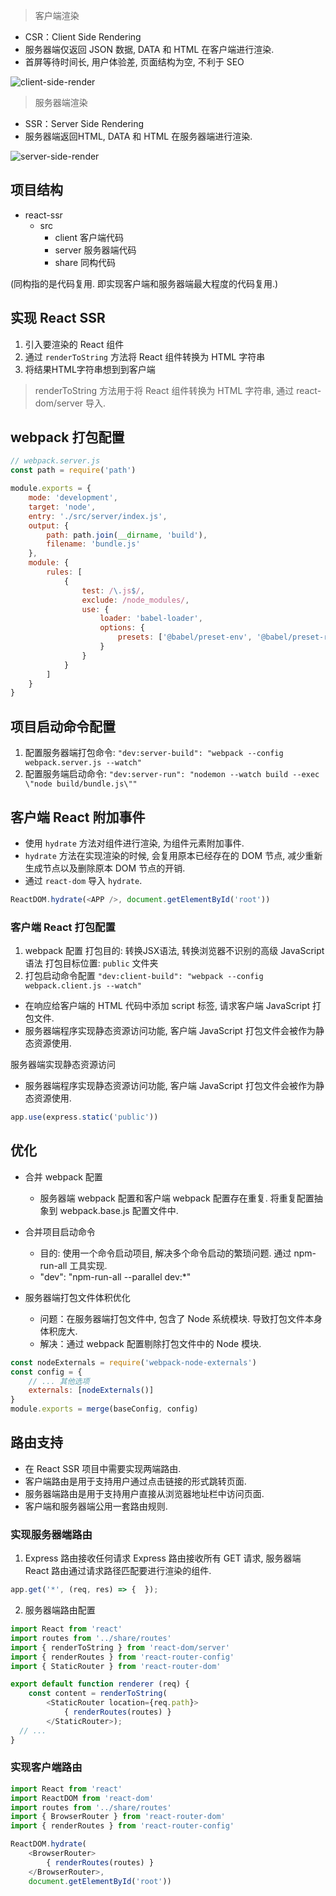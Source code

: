 > 客户端渲染

* CSR：Client Side Rendering
* 服务器端仅返回 JSON 数据, DATA 和 HTML 在客户端进行渲染.
* 首屏等待时间长, 用户体验差, 页面结构为空, 不利于 SEO


![client-side-render](./imgs/client-side-render.png)

> 服务器端渲染

* SSR：Server Side Rendering
* 服务器端返回HTML, DATA 和 HTML 在服务器端进行渲染.

![server-side-render](./imgs/server-side-render.png)

## 项目结构

* react-ssr
    * src
       * client 客户端代码
       * server 服务器端代码
       * share 同构代码


(同构指的是代码复用. 即实现客户端和服务器端最大程度的代码复用.)

## 实现 React SSR

1. 引入要渲染的 React 组件
2. 通过 `renderToString` 方法将 React 组件转换为 HTML 字符串
3. 将结果HTML字符串想到到客户端

> renderToString 方法用于将 React 组件转换为 HTML 字符串, 通过 react-dom/server 导入.


## webpack 打包配置

```js
// webpack.server.js
const path = require('path')

module.exports = {
    mode: 'development',
    target: 'node',
    entry: './src/server/index.js',
    output: {
        path: path.join(__dirname, 'build'),
        filename: 'bundle.js'
    },
    module: {
        rules: [
            {
                test: /\.js$/,
                exclude: /node_modules/,
                use: {
                    loader: 'babel-loader',
                    options: {
                        presets: ['@babel/preset-env', '@babel/preset-react']
                    }
                }
            }
        ]
    }
}
```

## 项目启动命令配置

1. 配置服务器端打包命令: `"dev:server-build": "webpack --config webpack.server.js --watch"`
2. 配置服务端启动命令: `"dev:server-run": "nodemon --watch build --exec \"node build/bundle.js\""`

## 客户端 React 附加事件

* 使用 `hydrate` 方法对组件进行渲染, 为组件元素附加事件.
* `hydrate` 方法在实现渲染的时候, 会复用原本已经存在的 DOM 节点, 减少重新生成节点以及删除原本 DOM 节点的开销.
* 通过 `react-dom` 导入 `hydrate`.

```js
ReactDOM.hydrate(<APP />, document.getElementById('root'))
```

### 客户端 React 打包配置


1. webpack 配置
打包目的: 转换JSX语法, 转换浏览器不识别的高级 JavaScript 语法
打包目标位置: `public` 文件夹
2. 打包启动命令配置
`"dev:client-build": "webpack --config webpack.client.js --watch"`

* 在响应给客户端的 HTML 代码中添加 script 标签, 请求客户端 JavaScript 打包文件.
* 服务器端程序实现静态资源访问功能, 客户端 JavaScript 打包文件会被作为静态资源使用.

服务器端实现静态资源访问

* 服务器端程序实现静态资源访问功能, 客户端 JavaScript 打包文件会被作为静态资源使用.
 
```js
app.use(express.static('public'))
```

## 优化 

* 合并 webpack 配置
    * 服务器端 webpack 配置和客户端 webpack 配置存在重复. 将重复配置抽象到 webpack.base.js 配置文件中.

* 合并项目启动命令
    * 目的: 使用一个命令启动项目, 解决多个命令启动的繁琐问题. 通过 npm-run-all 工具实现.
    * "dev": "npm-run-all --parallel dev:*"
* 服务器端打包文件体积优化
    * 问题：在服务器端打包文件中, 包含了 Node 系统模块. 导致打包文件本身体积庞大.
    * 解决：通过 webpack 配置剔除打包文件中的 Node 模块.

```js
const nodeExternals = require('webpack-node-externals')
const config = {
    // ... 其他选项
    externals: [nodeExternals()]
}
module.exports = merge(baseConfig, config)
```

## 路由支持

* 在 React SSR 项目中需要实现两端路由. 
* 客户端路由是用于支持用户通过点击链接的形式跳转页面. 
* 服务器端路由是用于支持用户直接从浏览器地址栏中访问页面.
* 客户端和服务器端公用一套路由规则.

### 实现服务器端路由

1. Express 路由接收任何请求
Express 路由接收所有 GET 请求, 服务器端 React 路由通过请求路径匹配要进行渲染的组件.

```js
app.get('*', (req, res) => {  });
```

2. 服务器端路由配置 

```js
import React from 'react'
import routes from '../share/routes'
import { renderToString } from 'react-dom/server'
import { renderRoutes } from 'react-router-config'
import { StaticRouter } from 'react-router-dom'

export default function renderer (req) {
    const content = renderToString(
        <StaticRouter location={req.path}>
            { renderRoutes(routes) }
        </StaticRouter>);
  // ...
}

```

### 实现客户端路由

```js
import React from 'react'
import ReactDOM from 'react-dom' 
import routes from '../share/routes'
import { BrowserRouter } from 'react-router-dom'
import { renderRoutes } from 'react-router-config'

ReactDOM.hydrate(
    <BrowserRouter>
        { renderRoutes(routes) }
    </BrowserRouter>, 
    document.getElementById('root'))
```
